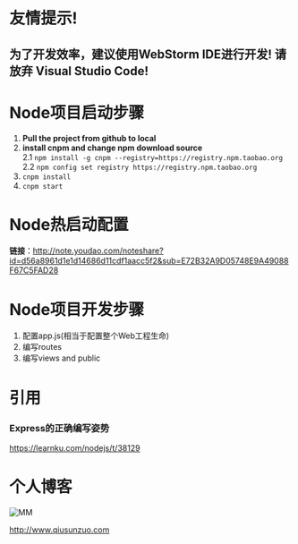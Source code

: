 # 友情提示!
## 为了开发效率，建议使用WebStorm IDE进行开发! 请放弃 Visual Studio Code!
   
# Node项目启动步骤
1. **Pull the project from github to local** 
2. **install cnpm and change npm download source**  
2.1 `npm install -g cnpm --registry=https://registry.npm.taobao.org  `  
2.2 `npm config set registry https://registry.npm.taobao.org`  
3. `cnpm install`
4. `cnpm start`  
# Node热启动配置
**链接**：http://note.youdao.com/noteshare?id=d56a8961d1e1d14686d11cdf1aacc5f2&sub=E72B32A9D05748E9A49088F67C5FAD28  

# Node项目开发步骤
1. 配置app.js(相当于配置整个Web工程生命)
2. 编写routes 
3. 编写views and public

# 引用
### Express的正确编写姿势
https://learnku.com/nodejs/t/38129


# 个人博客
![MM](http://qiusunzuo.com/wp-content/uploads/2020/10/109_34836.jpg)  

http://www.qiusunzuo.com